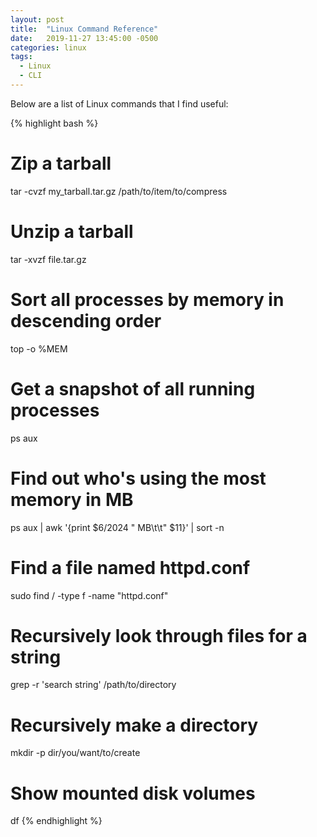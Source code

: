 ```yaml
---
layout: post
title:  "Linux Command Reference"
date:   2019-11-27 13:45:00 -0500
categories: linux
tags:
  - Linux
  - CLI
---
```

Below are a list of Linux commands that I find useful:

{% highlight bash %}
# Zip a tarball
tar -cvzf my_tarball.tar.gz /path/to/item/to/compress

# Unzip a tarball
tar -xvzf file.tar.gz

# Sort all processes by memory in descending order
top -o %MEM

# Get a snapshot of all running processes
ps aux

# Find out who's using the most memory in MB
ps aux | awk '{print $6/2024 " MB\t\t" $11}' | sort -n

# Find a file named httpd.conf
sudo find / -type f -name "httpd.conf"

# Recursively look through files for a string
grep -r 'search string' /path/to/directory

# Recursively make a directory
mkdir -p dir/you/want/to/create

# Show mounted disk volumes
df
{% endhighlight %}

